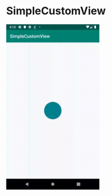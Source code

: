 # SimpleCustomView
<img src="https://github.com/thelimejuice/SimpleCustomView/blob/master/demo/simple_custom_view.gif" alt="Custom View Demo" width="250">
